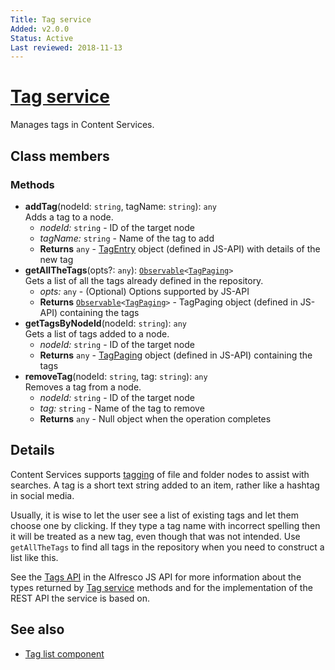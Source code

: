 ```yaml
---
Title: Tag service
Added: v2.0.0
Status: Active
Last reviewed: 2018-11-13
---
```


# [Tag service](../../lib/content-services/tag/services/tag.service.ts "Defined in tag.service.ts")

Manages tags in Content Services.

## Class members

### Methods

-   **addTag**(nodeId: `string`, tagName: `string`): `any`<br/>
    Adds a tag to a node.
    -   _nodeId:_ `string`  - ID of the target node
    -   _tagName:_ `string`  - Name of the tag to add
    -   **Returns** `any` - [TagEntry](https://github.com/Alfresco/alfresco-js-api/blob/master/src/alfresco-core-rest-api/docs/TagEntry.md) object (defined in JS-API) with details of the new tag
-   **getAllTheTags**(opts?: `any`): [`Observable`](http://reactivex.io/documentation/observable.html)`<`[`TagPaging`](https://github.com/Alfresco/alfresco-js-api/blob/master/src/alfresco-core-rest-api/docs/TagPaging.md)`>`<br/>
    Gets a list of all the tags already defined in the repository.
    -   _opts:_ `any`  - (Optional) Options supported by JS-API
    -   **Returns** [`Observable`](http://reactivex.io/documentation/observable.html)`<`[`TagPaging`](https://github.com/Alfresco/alfresco-js-api/blob/master/src/alfresco-core-rest-api/docs/TagPaging.md)`>` - TagPaging object (defined in JS-API) containing the tags
-   **getTagsByNodeId**(nodeId: `string`): `any`<br/>
    Gets a list of tags added to a node.
    -   _nodeId:_ `string`  - ID of the target node
    -   **Returns** `any` - [TagPaging](https://github.com/Alfresco/alfresco-js-api/blob/master/src/alfresco-core-rest-api/docs/TagPaging.md) object (defined in JS-API) containing the tags
-   **removeTag**(nodeId: `string`, tag: `string`): `any`<br/>
    Removes a tag from a node.
    -   _nodeId:_ `string`  - ID of the target node
    -   _tag:_ `string`  - Name of the tag to remove
    -   **Returns** `any` - Null object when the operation completes

## Details

Content Services supports
[tagging](http://docs.alfresco.com/5.2/tasks/site-content-tag.html)
of file and folder nodes to assist with searches. A tag is a short
text string added to an item, rather like a hashtag in social media.

Usually, it is wise to let the user see a list of existing tags and let
them choose one by clicking. If they type a tag name with incorrect spelling
then it will be treated as a new tag, even though that was not intended.
Use `getAllTheTags` to find all tags in the repository when you need to
construct a list like this.

See the
[Tags API](https://github.com/Alfresco/alfresco-js-api/blob/master/src/alfresco-core-rest-api/docs/TagsApi.md)
in the Alfresco JS API for more information about the types returned by [Tag
service](../content-services/tag.service.md) methods and for the implementation of the REST API the service is
based on.

## See also

-   [Tag list component](tag-list.component.md)
